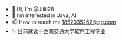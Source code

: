 - 👋 Hi, I’m @Jiiiii28
- 👀 I’m interested in Java, AI
- 📫 How to reach me 1852035262@qq.com
- ✨ 目前就读于西南交通大学软件工程专业

<!---
Jiiiii28/Jiiiii28 is a ✨ special ✨ repository because its `README.md` (this file) appears on your GitHub profile.
You can click the Preview link to take a look at your changes.
--->
